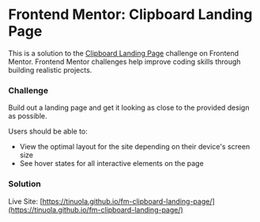 # Frontend Mentor: Clipboard Landing Page
This is a solution to the [Clipboard Landing Page](https://www.frontendmentor.io/challenges/clipboard-landing-page-5cc9bccd6c4c91111378ecb9) challenge on Frontend Mentor. Frontend Mentor challenges help improve coding skills through building realistic projects.


### Challenge

Build out a landing page and get it looking as close to the provided design as possible.

Users should be able to:
- View the optimal layout for the site depending on their device's screen size
- See hover states for all interactive elements on the page


### Solution

Live Site: [https://tinuola.github.io/fm-clipboard-landing-page/](https://tinuola.github.io/fm-clipboard-landing-page/)
